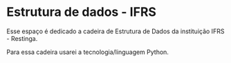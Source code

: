 # Estrutura de dados - IFRS
 
Esse espaço é dedicado a cadeira de Estrutura de Dados da instituição IFRS - Restinga. 

Para essa cadeira usarei a tecnologia/linguagem Python.
